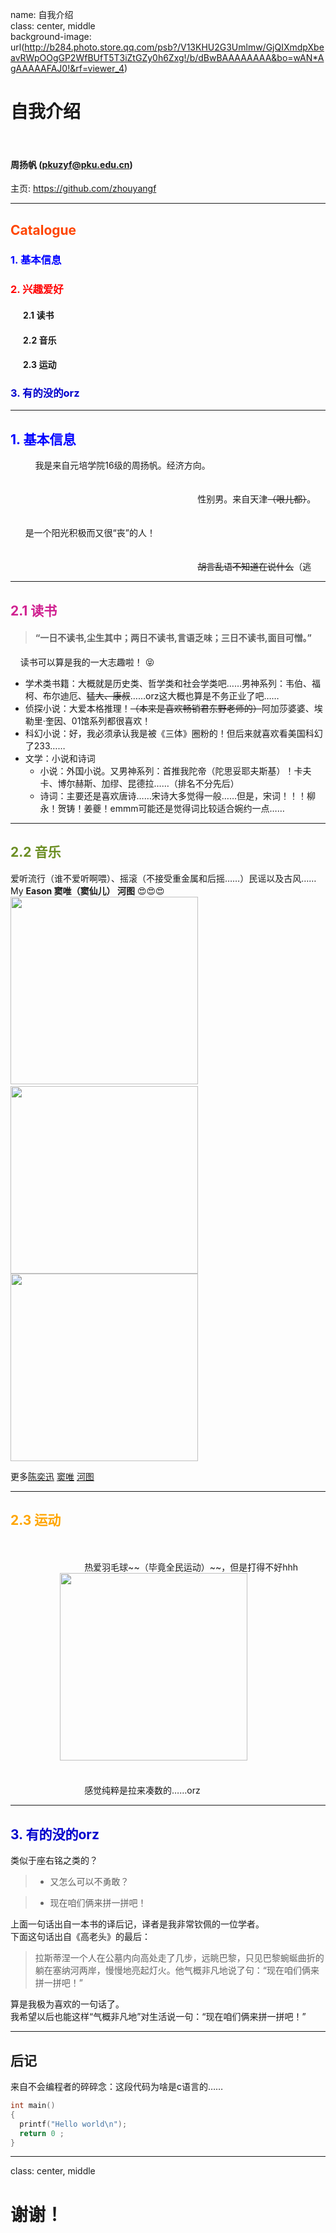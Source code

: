 name: 自我介绍  
class: center, middle  
background-image: url(http://b284.photo.store.qq.com/psb?/V13KHU2G3Umlmw/GjQIXmdpXbeavRWpOOgGP2WfBUfT5T3iZtGZy0h6Zxg!/b/dBwBAAAAAAAA&bo=wAN*AgAAAAAFAJ0!&rf=viewer_4)  
  
# 自我介绍

&nbsp;
&nbsp;

#### 周扬帆 (pkuzyf@pku.edu.cn)  

主页: https://github.com/zhouyangf

---

## <font color="Orangered">Catalogue</font>

### <font color="blue">1. 基本信息</font>

### <font color="Red">2. 兴趣爱好</font>

#### &nbsp; &nbsp; &nbsp; 2.1 读书
#### &nbsp; &nbsp; &nbsp; 2.2 音乐
#### &nbsp; &nbsp; &nbsp; 2.3 运动

### <font color="MediumBlue">3. 有的没的orz</font>

---

## <font color="blue">1. 基本信息</font>
&nbsp; 
&nbsp; 
&nbsp; &nbsp; &nbsp; 我是来自元培学院16级的周扬帆。经济方向。  
<br>
<br>
&nbsp; &nbsp; &nbsp; &nbsp; &nbsp; &nbsp; &nbsp; &nbsp; &nbsp; &nbsp; &nbsp; &nbsp; &nbsp; &nbsp; &nbsp; &nbsp; &nbsp; &nbsp; &nbsp; &nbsp; &nbsp; &nbsp; &nbsp; &nbsp; &nbsp; &nbsp; &nbsp; &nbsp; &nbsp; &nbsp; &nbsp; &nbsp; &nbsp; &nbsp; &nbsp; &nbsp; &nbsp; &nbsp; 性别男。来自天津~~（哏儿都）~~。  
<br>
<br>
&nbsp; &nbsp; &nbsp; 是一个阳光积极而又很“丧”的人！  
<br>
<br>
&nbsp; &nbsp; &nbsp; &nbsp; &nbsp; &nbsp; &nbsp; &nbsp; &nbsp; &nbsp; &nbsp; &nbsp; &nbsp; &nbsp; &nbsp; &nbsp; &nbsp; &nbsp; &nbsp; &nbsp; &nbsp; &nbsp; &nbsp; &nbsp; &nbsp; &nbsp; &nbsp; &nbsp; &nbsp; &nbsp; &nbsp; &nbsp; &nbsp; &nbsp; &nbsp; &nbsp; &nbsp; &nbsp; ~~胡言乱语不知道在说什么~~（逃

---

## <font color="VioletRed">2.1 读书</font>

> #### “一日不读书,尘生其中；两日不读书,言语乏味；三日不读书,面目可憎。”

&nbsp; &nbsp; 读书可以算是我的一大志趣啦！ :stuck_out_tongue_closed_eyes:
- 学术类书籍：大概就是历史类、哲学类和社会学类吧……男神系列：韦伯、福柯、布尔迪厄、~~猛大、康叔~~……orz这大概也算是不务正业了吧……
- 侦探小说：大爱本格推理！~~（本来是喜欢畅销君东野老师的）~~阿加莎婆婆、埃勒里·奎因、01馆系列都很喜欢！
- 科幻小说：好，我必须承认我是被《三体》圈粉的！但后来就喜欢看美国科幻了233……
- 文学：小说和诗词  
  - 小说：外国小说。又男神系列：首推我陀帝（陀思妥耶夫斯基）！卡夫卡、博尔赫斯、加缪、昆德拉……（排名不分先后）  
  - 诗词：主要还是喜欢唐诗……宋诗大多觉得一般……但是，宋词！！！柳永！贺铸！姜夔！emmm可能还是觉得词比较适合婉约一点……

---

## <font color="OliveDrab">2.2 音乐</font>

爱听流行（谁不爱听啊喂）、摇滚（不接受重金属和后摇……）民谣以及古风……  
My **Eason 窦唯（窦仙儿） 河图**  :heart_eyes::heart_eyes::heart_eyes:  
<img src="http://r.photo.store.qq.com/psb?/V13KHU2G4NqEwA/E6vHAHB3g7qvUNZD3Ww7gSCNay*scFr8MJmDb5e9xIg!/r/dPMAAAAAAAAA" width=300 style="margin: 0px 0px">&nbsp; <img src="http://a2.qpic.cn/psb?/V13KHU2G4NqEwA/BBPw.TGH2oV*.DDBC*1vNiMbFXKaHcjF8pwLSR6yXeU!/b/dD8BAAAAAAAA&bo=kAGQAQAAAAARBzA!&rf=viewer_4" width=300 style="margin: 0px 0px"><img src="http://a1.qpic.cn/psb?/V13KHU2G4NqEwA/9jAKFUWDUOuSJ0*hjZZMWxzA.wMus5nRSXWWmDw3dVE!/b/dPMAAAAAAAAA&bo=zAE0AQAAAAARB8g!&rf=viewer_4" width=300 style="margin: 0px 0px">

更多[陈奕迅](http://image.baidu.com/search/index?tn=baiduimage&ps=1&ct=201326592&lm=-1&cl=2&nc=1&ie=utf-8&word=%E9%99%88%E5%A5%95%E8%BF%85) [窦唯](http://image.baidu.com/search/index?tn=baiduimage&ipn=r&ct=201326592&cl=2&lm=-1&st=-1&fm=result&fr=&sf=1&fmq=1508407656892_R&pv=&ic=0&nc=1&z=&se=1&showtab=0&fb=0&width=&height=&face=0&istype=2&ie=utf-8&word=%E7%AA%A6%E5%94%AF) [河图](http://image.baidu.com/search/index?tn=baiduimage&ipn=r&ct=201326592&cl=2&lm=-1&st=-1&fm=result&fr=&sf=1&fmq=1508407697290_R&pv=&ic=0&nc=1&z=&se=1&showtab=0&fb=0&width=&height=&face=0&istype=2&ie=utf-8&word=%E6%B2%B3%E5%9B%BE)

---

## <font color="Orange">2.3 运动</font>

<br>
<br>
&nbsp; &nbsp; &nbsp; &nbsp; &nbsp; &nbsp; &nbsp; &nbsp; &nbsp; &nbsp; &nbsp; &nbsp; &nbsp; &nbsp; &nbsp; 热爱羽毛球~~（毕竟全民运动）~~，但是打得不好hhh  
&nbsp; &nbsp; &nbsp; &nbsp; &nbsp; &nbsp; &nbsp; &nbsp; &nbsp; &nbsp; &nbsp; &nbsp; &nbsp; &nbsp; &nbsp; <img src="http://xhimg.sports.cn/Image/allimg/160815/11-160Q510501IO.jpg" width=300 style="margin: 0px 0px">
<br>
<br>
<br>
&nbsp; &nbsp; &nbsp; &nbsp; &nbsp; &nbsp; &nbsp; &nbsp; &nbsp; &nbsp; &nbsp; &nbsp; &nbsp; &nbsp; &nbsp; 感觉纯粹是拉来凑数的……orz

---

## <font color="MediumBlue">3. 有的没的orz</font>

类似于座右铭之类的？  
  
> - 又怎么可以不勇敢？ 
  
> - 现在咱们俩来拼一拼吧！  

上面一句话出自一本书的译后记，译者是我非常钦佩的一位学者。  
下面这句话出自《高老头》的最后：  
> 拉斯蒂涅一个人在公墓内向高处走了几步，远眺巴黎，只见巴黎蜿蜒曲折的躺在塞纳河两岸，慢慢地亮起灯火。他气概非凡地说了句：“现在咱们俩来拼一拼吧！”  

算是我极为喜欢的一句话了。  
我希望以后也能这样“气概非凡地”对生活说一句：“现在咱们俩来拼一拼吧！”

---

## 后记

来自不会编程者的碎碎念：这段代码为啥是c语言的……
```c
int main()
{
  printf("Hello world\n");
  return 0 ;
}
```

---

class: center, middle

# 谢谢！
